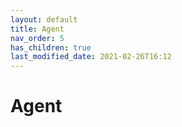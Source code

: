 ```yaml
---
layout: default
title: Agent
nav_order: 5
has_children: true
last_modified_date: 2021-02-26T16:12
---
```


# Agent
